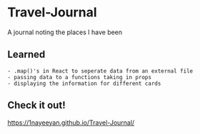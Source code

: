 # Travel-Journal
A journal noting the places I have been

## Learned
    - .map()'s in React to seperate data from an external file
    - passing data to a functions taking in props
    - displaying the information for different cards

## Check it out!
https://1nayeeyan.github.io/Travel-Journal/
